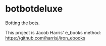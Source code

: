 botbotdeluxe
============

Botting the bots.

This project is Jacob Harris' e_books method: https://github.com/harrisj/iron_ebooks
